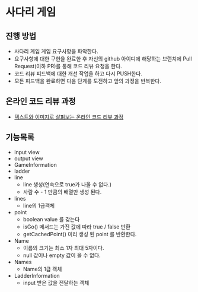 # 사다리 게임
## 진행 방법
* 사다리 게임 게임 요구사항을 파악한다.
* 요구사항에 대한 구현을 완료한 후 자신의 github 아이디에 해당하는 브랜치에 Pull Request(이하 PR)를 통해 코드 리뷰 요청을 한다.
* 코드 리뷰 피드백에 대한 개선 작업을 하고 다시 PUSH한다.
* 모든 피드백을 완료하면 다음 단계를 도전하고 앞의 과정을 반복한다.

## 온라인 코드 리뷰 과정
* [텍스트와 이미지로 살펴보는 온라인 코드 리뷰 과정](https://github.com/nextstep-step/nextstep-docs/tree/master/codereview)


## 기능목록
- input view
- output view
- GameInformation
- ladder
- line
  - line 생성(연속으로 true가 나올 수 없다.)
  - 사람 수 - 1 만큼의 배열만 생성 된다.
- lines
  - line의 1급객체
- point
  - boolean value 를 갖는다
  - isGo() 메서드는 가진 값에 따라 true / false 반환
  - getCachedPoint() 미리 생성 된 point 를 반환한다.
- Name
  - 이름의 크기는 최소 1자 최대 5자이다.
  - null 값이나 empty 값이 올 수 없다.
- Names
  - Name의 1급 객체  
- LadderInformation
  - input 받은 값을 전달하는 객체
  
